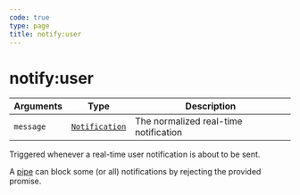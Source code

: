 ```yaml
---
code: true
type: page
title: notify:user
---
```


# notify:user



| Arguments | Type                                                                      | Description                           |
| --------- | ------------------------------------------------------------------------- | ------------------------------------- |
| `message` | [`Notification`](/core/1/api/essentials/notifications) | The normalized real-time notification |

Triggered whenever a real-time user notification is about to be sent.

A [pipe](/core/1/plugins/guides/pipes/) can block some (or all) notifications by rejecting the provided promise.
